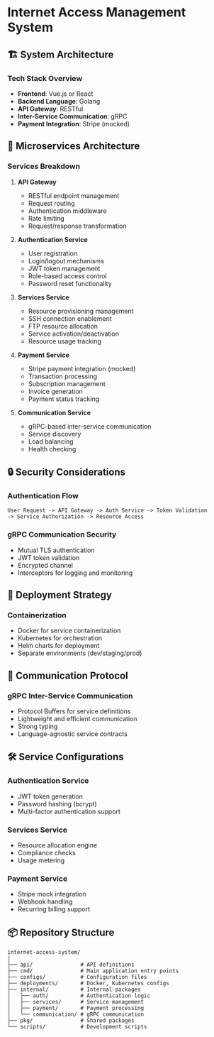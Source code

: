 # Internet Access Management System

## 🏗️ System Architecture

### Tech Stack Overview
- **Frontend**: Vue.js or React
- **Backend Language**: Golang
- **API Gateway**: RESTful
- **Inter-Service Communication**: gRPC
- **Payment Integration**: Stripe (mocked)

## 🔧 Microservices Architecture

### Services Breakdown

1. **API Gateway**
   - RESTful endpoint management
   - Request routing
   - Authentication middleware
   - Rate limiting
   - Request/response transformation

2. **Authentication Service**
   - User registration
   - Login/logout mechanisms
   - JWT token management
   - Role-based access control
   - Password reset functionality

3. **Services Service**
   - Resource provisioning management
   - SSH connection enablement
   - FTP resource allocation
   - Service activation/deactivation
   - Resource usage tracking

4. **Payment Service**
   - Stripe payment integration (mocked)
   - Transaction processing
   - Subscription management
   - Invoice generation
   - Payment status tracking

5. **Communication Service**
   - gRPC-based inter-service communication
   - Service discovery
   - Load balancing
   - Health checking

## 🔒 Security Considerations

### Authentication Flow
```
User Request -> API Gateway -> Auth Service -> Token Validation 
-> Service Authorization -> Resource Access
```

### gRPC Communication Security
- Mutual TLS authentication
- JWT token validation
- Encrypted channel
- Interceptors for logging and monitoring

## 🚀 Deployment Strategy

### Containerization
- Docker for service containerization
- Kubernetes for orchestration
- Helm charts for deployment
- Separate environments (dev/staging/prod)

## 📡 Communication Protocol

### gRPC Inter-Service Communication
- Protocol Buffers for service definitions
- Lightweight and efficient communication
- Strong typing
- Language-agnostic service contracts

## 🛠️ Service Configurations

### Authentication Service
- JWT token generation
- Password hashing (bcrypt)
- Multi-factor authentication support

### Services Service
- Resource allocation engine
- Compliance checks
- Usage metering

### Payment Service
- Stripe mock integration
- Webhook handling
- Recurring billing support

## 📦 Repository Structure
```
internet-access-system/
│
├── api/               # API definitions
├── cmd/               # Main application entry points
├── configs/           # Configuration files
├── deployments/       # Docker, Kubernetes configs
├── internal/          # Internal packages
│   ├── auth/          # Authentication logic
│   ├── services/      # Service management
│   ├── payment/       # Payment processing
│   └── communication/ # gRPC communication
├── pkg/               # Shared packages
└── scripts/           # Development scripts
```
